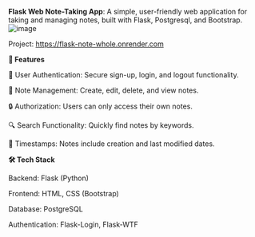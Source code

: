 **Flask Web Note-Taking App**: 
A simple, user-friendly web application for taking and managing notes, built with Flask, Postgresql, and Bootstrap.
![image](https://github.com/user-attachments/assets/1caf5628-fd0e-4b3c-891e-2c6fb5df3b09)

Project: https://flask-note-whole.onrender.com

**🌟 Features**

📝 User Authentication: Secure sign-up, login, and logout functionality.

📄 Note Management: Create, edit, delete, and view notes.

🔒 Authorization: Users can only access their own notes.

🔍 Search Functionality: Quickly find notes by keywords.

📅 Timestamps: Notes include creation and last modified dates.

**🛠️ Tech Stack**

Backend: Flask (Python)

Frontend: HTML, CSS (Bootstrap)

Database: PostgreSQL

Authentication: Flask-Login, Flask-WTF
